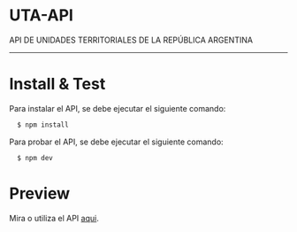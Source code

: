 # UTA-API

API DE UNIDADES TERRITORIALES DE LA REPÚBLICA ARGENTINA

<hr>

# Install & Test
Para instalar el API, se debe ejecutar el siguiente comando:
```bash
  $ npm install
```
Para probar el API, se debe ejecutar el siguiente comando:
```bash
  $ npm dev
```

# Preview
Mira o utiliza el API [aqui](https://uta-api.martinfacciuto.site).
